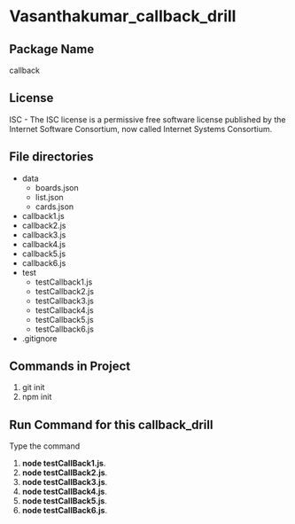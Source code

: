 # **Vasanthakumar_callback_drill**

## **Package Name**

callback

## **License**

ISC - The ISC license is a permissive free software license published by the Internet Software Consortium, now called Internet Systems Consortium.

## **File directories**

- data
  - boards.json
  - list.json
  - cards.json
- callback1.js
- callback2.js
- callback3.js
- callback4.js
- callback5.js
- callback6.js
- test
  - testCallback1.js
  - testCallback2.js
  - testCallback3.js
  - testCallback4.js
  - testCallback5.js
  - testCallback6.js
- .gitignore

## **Commands in Project**

1. git init
2. npm init

## **Run Command for this callback_drill**

Type the command

1. **node testCallBack1.js**.
2. **node testCallBack2.js**.
3. **node testCallBack3.js**.
4. **node testCallBack4.js**.
5. **node testCallBack5.js**.
6. **node testCallBack6.js**.
